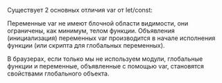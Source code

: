 Существует 2 основных отличия var от let/const:

Переменные var не имеют блочной области видимости, они ограничены, как минимум, телом функции.
Объявления (инициализация) переменных var производится в начале исполнения функции (или скрипта для глобальных переменных).

В браузерах, если только мы не используем модули, глобальные функции и переменные, объявленные с помощью var, становятся свойствами глобального объекта.